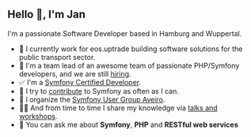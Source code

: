 ## Hello 👋, I'm Jan

I'm a passionate Software Developer based in Hamburg and Wuppertal. 

- 👷 I currently work for eos.uptrade building software solutions for the public transport sector.
- 🌱 I'm a team lead of an awesome team of passionate PHP/Symfony developers, and we are still [hiring](https://www.eos-uptrade.de/de/karriere/offene-positionen/details?id=410705).
- ✅ I'm a [Symfony Certified Developer](https://connect.symfony.com/profile/jschaedl).
- 🔨 I try to [contribute](https://github.com/symfony/symfony/pulls/jschaedl) to Symfony as often as I can. 
- 👯 I organize the [Symfony User Group Aveiro](https://www.meetup.com/de-DE/sfugaveiro).  
- 🧑‍🏫 And from time to time I share my knowledge via [talks and workshops](http://janschaedlich.de/#speaking).
- 💬 You can ask me about **Symfony**, **PHP** and **RESTful web services**
